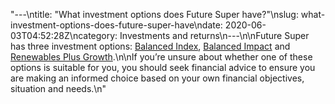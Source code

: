 "---\ntitle: \"What investment options does Future Super have?\"\nslug: what-investment-options-does-future-super-have\ndate: 2020-06-03T04:52:28Z\ncategory: Investments and returns\n---\n\nFuture Super has three investment options: [Balanced Index](https://www.myfuturesuper.com.au/options/balanced-index), [Balanced Impact](https://www.myfuturesuper.com.au/options/balanced-impact) and [Renewables Plus Growth](https://www.myfuturesuper.com.au/options/growth).\n\nIf you’re unsure about whether one of these options is suitable for you, you should seek financial advice to ensure you are making an informed choice based on your own financial objectives, situation and needs.\n"
